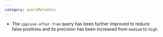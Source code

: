 ```yaml
---
category: queryMetadata
---
```

* The `cpp/use-after-free` query has been further improved to reduce false positives and its precision has been increased from `medium` to `high`.